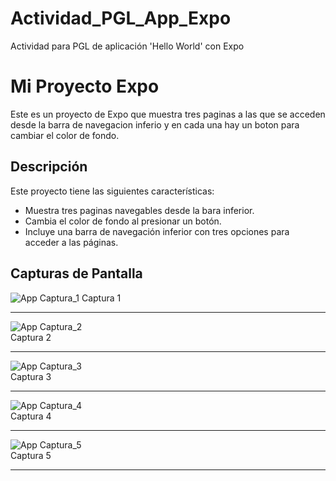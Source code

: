 # Actividad_PGL_App_Expo

Actividad para PGL de aplicación 'Hello World' con Expo

# Mi Proyecto Expo

Este es un proyecto de Expo que muestra tres paginas a las que se acceden desde la barra de navegacion inferio y en cada una hay un boton para cambiar el color de fondo.

## Descripción

Este proyecto tiene las siguientes características:

- Muestra tres paginas navegables desde la bara inferior.
- Cambia el color de fondo al presionar un botón.
- Incluye una barra de navegación inferior con tres opciones para acceder a las páginas.

## Capturas de Pantalla

![App Captura_1](screenshot/cap_1.jpg)
Captura 1

---

![App Captura_2](screenshot/cap_2.jpg)  
Captura 2

---

![App Captura_3](screenshot/cap_3.jpg)  
Captura 3

---

![App Captura_4](screenshot/cap_4.jpg)  
Captura 4

---

![App Captura_5](screenshot/cap_5.jpg)  
Captura 5

---
